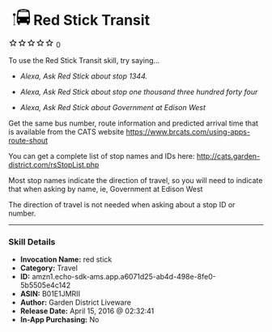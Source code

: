 # &nbsp;<img src="skill_icon" alt="Red Stick Transit icon" width="36"> Red Stick Transit
![0 stars](../../images/ic_star_border_black_18dp_1x.png)![0 stars](../../images/ic_star_border_black_18dp_1x.png)![0 stars](../../images/ic_star_border_black_18dp_1x.png)![0 stars](../../images/ic_star_border_black_18dp_1x.png)![0 stars](../../images/ic_star_border_black_18dp_1x.png) 0

To use the Red Stick Transit skill, try saying...

* *Alexa, Ask Red Stick about stop 1344.*

* *Alexa, Ask Red Stick about stop one thousand three hundred forty four*

* *Alexa, Ask Red Stick about Government at Edison West*

Get the same bus number, route information and predicted arrival time that is available from the CATS website https://www.brcats.com/using-apps-route-shout

You can get a complete list of stop names and IDs here: http://cats.garden-district.com/rsStopList.php

Most stop names indicate the direction of travel, so you will need to indicate that when asking by name, ie, Government at Edison West 

The direction of travel is not needed when asking about a stop ID or number.

***

### Skill Details

* **Invocation Name:** red stick
* **Category:** Travel
* **ID:** amzn1.echo-sdk-ams.app.a6071d25-ab4d-498e-8fe0-5b5505e4c142
* **ASIN:** B01E1JMRII
* **Author:** Garden District Liveware
* **Release Date:** April 15, 2016 @ 02:32:41
* **In-App Purchasing:** No
